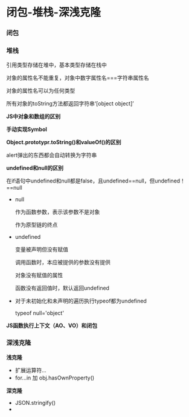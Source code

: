 # 闭包-堆栈-深浅克隆

### 闭包

### 堆栈

引用类型存储在堆中，基本类型存储在栈中

对象的属性名不能重复，对象中数字属性名===字符串属性名

对象的属性名可以为任何类型

所有对象的toString方法都返回字符串‘[object object]’

**JS中对象和数组的区别**

**手动实现Symbol**

**Object.prototypr.toString()和valueOf()的区别**



alert弹出的东西都会自动转换为字符串

**undefined和null的区别**

在if语句中undefined和null都是false，且undefined==null，但undefined！==null

- null

  作为函数参数，表示该参数不是对象

  作为原型链的终点

- undefined

  变量被声明但没有赋值

  调用函数时，本应被提供的参数没有提供

  对象没有赋值的属性

  函数没有返回值时，默认返回undefined

- 对于未初始化和未声明的遍历执行typeof都为undefined

  typeof null='object'

**JS函数执行上下文（AO、VO）和闭包**



### 深浅克隆

**浅克隆**

- 扩展运算符...
- for...in 加 obj.hasOwnProperty()

**深克隆**

- JSON.stringify()
- 